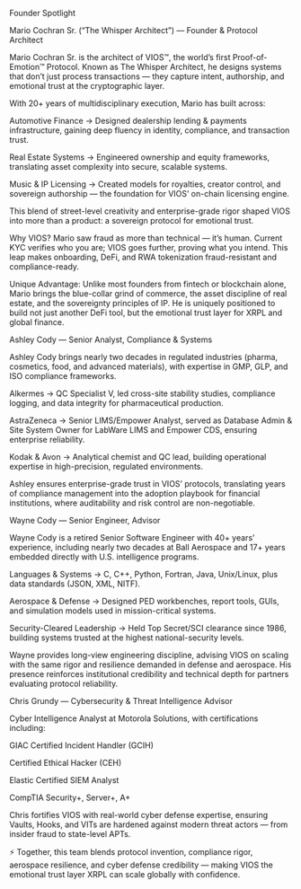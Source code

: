 Founder Spotlight

Mario Cochran Sr. (“The Whisper Architect”) — Founder & Protocol Architect

Mario Cochran Sr. is the architect of VIOS™, the world’s first Proof-of-Emotion™ Protocol. Known as The Whisper Architect, he designs systems that don’t just process transactions — they capture intent, authorship, and emotional trust at the cryptographic layer.

With 20+ years of multidisciplinary execution, Mario has built across:

Automotive Finance → Designed dealership lending & payments infrastructure, gaining deep fluency in identity, compliance, and transaction trust.

Real Estate Systems → Engineered ownership and equity frameworks, translating asset complexity into secure, scalable systems.

Music & IP Licensing → Created models for royalties, creator control, and sovereign authorship — the foundation for VIOS’ on-chain licensing engine.

This blend of street-level creativity and enterprise-grade rigor shaped VIOS into more than a product: a sovereign protocol for emotional trust.

Why VIOS? Mario saw fraud as more than technical — it’s human. Current KYC verifies who you are; VIOS goes further, proving what you intend. This leap makes onboarding, DeFi, and RWA tokenization fraud-resistant and compliance-ready.

Unique Advantage: Unlike most founders from fintech or blockchain alone, Mario brings the blue-collar grind of commerce, the asset discipline of real estate, and the sovereignty principles of IP. He is uniquely positioned to build not just another DeFi tool, but the emotional trust layer for XRPL and global finance.

Ashley Cody — Senior Analyst, Compliance & Systems

Ashley Cody brings nearly two decades in regulated industries (pharma, cosmetics, food, and advanced materials), with expertise in GMP, GLP, and ISO compliance frameworks.

Alkermes → QC Specialist V, led cross-site stability studies, compliance logging, and data integrity for pharmaceutical production.

AstraZeneca → Senior LIMS/Empower Analyst, served as Database Admin & Site System Owner for LabWare LIMS and Empower CDS, ensuring enterprise reliability.

Kodak & Avon → Analytical chemist and QC lead, building operational expertise in high-precision, regulated environments.

Ashley ensures enterprise-grade trust in VIOS’ protocols, translating years of compliance management into the adoption playbook for financial institutions, where auditability and risk control are non-negotiable.

Wayne Cody — Senior Engineer, Advisor

Wayne Cody is a retired Senior Software Engineer with 40+ years’ experience, including nearly two decades at Ball Aerospace and 17+ years embedded directly with U.S. intelligence programs.

Languages & Systems → C, C++, Python, Fortran, Java, Unix/Linux, plus data standards (JSON, XML, NITF).

Aerospace & Defense → Designed PED workbenches, report tools, GUIs, and simulation models used in mission-critical systems.

Security-Cleared Leadership → Held Top Secret/SCI clearance since 1986, building systems trusted at the highest national-security levels.

Wayne provides long-view engineering discipline, advising VIOS on scaling with the same rigor and resilience demanded in defense and aerospace. His presence reinforces institutional credibility and technical depth for partners evaluating protocol reliability.

Chris Grundy — Cybersecurity & Threat Intelligence Advisor

Cyber Intelligence Analyst at Motorola Solutions, with certifications including:

GIAC Certified Incident Handler (GCIH)

Certified Ethical Hacker (CEH)

Elastic Certified SIEM Analyst

CompTIA Security+, Server+, A+

Chris fortifies VIOS with real-world cyber defense expertise, ensuring Vaults, Hooks, and VITs are hardened against modern threat actors — from insider fraud to state-level APTs.

⚡ Together, this team blends protocol invention, compliance rigor, aerospace resilience, and cyber defense credibility — making VIOS the emotional trust layer XRPL can scale globally with confidence.
